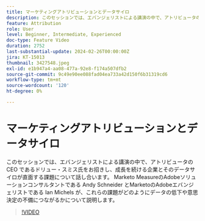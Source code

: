 ```yaml
---
title: マーケティングアトリビューションとデータサイロ
description: このセッションでは、エバンジェリストによる講演の中で、アトリビュータの CEO であるドリュー・スミス氏をお招きし、成長を続ける企業とそのデータサイロが直面する課題について話し合います。 Marketo MeasureのAdobeソリューションコンサルタントである Andy Schneider とMarketoのAdobeエバンジェリストである Ian Michels が、これらの課題がどのようにデータの低下や意思決定の不備につながるかについて説明します。
feature: Attribution
role: User
level: Beginner, Intermediate, Experienced
doc-type: Feature Video
duration: 2752
last-substantial-update: 2024-02-26T00:00:00Z
jira: KT-15013
thumbnail: 3427548.jpeg
exl-id: e1b947a4-aa08-477a-92e8-f174a507dfb2
source-git-commit: 9c49e90ee088fad04ea733a42d150f6b31319cd6
workflow-type: tm+mt
source-wordcount: '120'
ht-degree: 0%

---
```


# マーケティングアトリビューションとデータサイロ

このセッションでは、エバンジェリストによる講演の中で、アトリビュータの CEO であるドリュー・スミス氏をお招きし、成長を続ける企業とそのデータサイロが直面する課題について話し合います。 Marketo MeasureのAdobeソリューションコンサルタントである Andy Schneider とMarketoのAdobeエバンジェリストである Ian Michels が、これらの課題がどのようにデータの低下や意思決定の不備につながるかについて説明します。

>[!VIDEO](https://video.tv.adobe.com/v/3427548/?learn=on)

